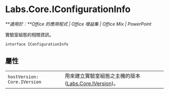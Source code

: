 
# Labs.Core.IConfigurationInfo

 _**適用於︰**Office 的應用程式 | Office 增益集 | Office Mix | PowerPoint_

實驗室組態的相關資訊。

```
interface IConfigurationInfo
```


## 屬性


|||
|:-----|:-----|
| `hostVersion: Core.IVersion`|用來建立實驗室組態之主機的版本 ([Labs.Core.IVersion](../../reference/office-mix/labs.core.iversion.md))。|
